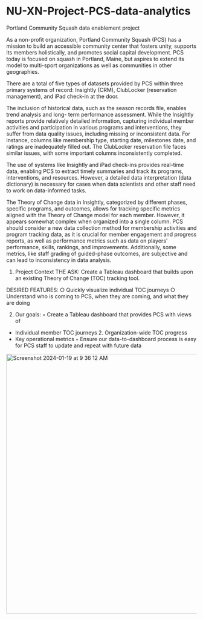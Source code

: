 # NU-XN-Project-PCS-data-analytics
Portland Community Squash data enablement project

As a non-profit organization, Portland Community Squash (PCS) has a mission to build an accessible community center that fosters unity, supports its members holistically, and promotes social capital development. PCS today is focused on squash in Portland, Maine, but aspires to extend its model to multi-sport organizations as well as communities in other geographies.

There are a total of five types of datasets provided by PCS within three primary systems of record: Insightly (CRM), ClubLocker (reservation management), and iPad check-in at the door.

The inclusion of historical data, such as the season records file, enables trend analysis and long- term performance assessment. While the Insightly reports provide relatively detailed information, capturing individual member activities and participation in various programs and interventions, they suffer from data quality issues, including missing or inconsistent data. For instance, columns like membership type, starting date, milestones date, and ratings are inadequately filled out. The ClubLocker reservation file faces similar issues, with some important columns inconsistently completed.

The use of systems like Insightly and iPad check-ins provides real-time data, enabling PCS to extract timely summaries and track its programs, interventions, and resources. However, a detailed data interpretation (data dictionary) is necessary for cases when data scientists and other staff need to work on data-informed tasks.

The Theory of Change data in Insightly, categorized by different phases, specific programs, and outcomes, allows for tracking specific metrics aligned with the Theory of Change model for each member. However, it appears somewhat complex when organized into a single column. PCS should consider a new data collection method for membership activities and program tracking data, as it is crucial for member engagement and progress reports, as well as performance metrics such as data on players' performance, skills, rankings, and improvements. Additionally, some metrics, like staff grading of guided-phase outcomes, are subjective and can lead to inconsistency in data analysis.

1. Project Context
THE ASK: Create a Tableau dashboard that builds upon an existing Theory of Change (TOC) tracking tool.

DESIRED FEATURES:
○ Quickly visualize individual TOC journeys
○ Understand who is coming to PCS, when they are coming, and what they are doing

2. Our goals:
◦ Create a Tableau dashboard that provides PCS with views of
- Individual member TOC journeys 2. Organization-wide TOC progress
-  Key operational metrics
◦ Ensure our data-to-dashboard process is easy for PCS staff to update and repeat with future data

<img width="687" alt="Screenshot 2024-01-19 at 9 36 12 AM" src="https://github.com/janie140/NU-XN-Project-PCS-data-analytics/assets/121474131/fa894e94-468d-4a56-84e3-e3a6b5ada267">


